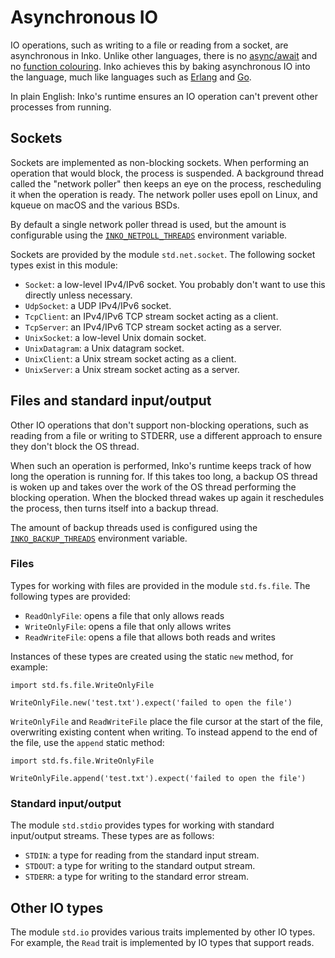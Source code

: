 # Asynchronous IO

IO operations, such as writing to a file or reading from a socket, are
asynchronous in Inko. Unlike other languages, there is no
[async/await](https://en.wikipedia.org/wiki/Async/await) and no [function
colouring](http://journal.stuffwithstuff.com/2015/02/01/what-color-is-your-function/).
Inko achieves this by baking asynchronous IO into the language, much like
languages such as [Erlang](https://www.erlang.org/) and [Go](https://go.dev/).

In plain English: Inko's runtime ensures an IO operation can't prevent other
processes from running.

## Sockets

Sockets are implemented as non-blocking sockets. When performing an operation
that would block, the process is suspended. A background thread called the
"network poller" then keeps an eye on the process, rescheduling it when the
operation is ready. The network poller uses epoll on Linux, and kqueue on macOS
and the various BSDs.

By default a single network poller thread is used, but the amount is
configurable using the
[`INKO_NETPOLL_THREADS`](../../guides/scaling/#environment-variables)
environment variable.

Sockets are provided by the module `std.net.socket`. The following socket
types exist in this module:

- `Socket`: a low-level IPv4/IPv6 socket. You probably don't want to use this
  directly unless necessary.
- `UdpSocket`: a UDP IPv4/IPv6 socket.
- `TcpClient`: an IPv4/IPv6 TCP stream socket acting as a client.
- `TcpServer`: an IPv4/IPv6 TCP stream socket acting as a server.
- `UnixSocket`: a low-level Unix domain socket.
- `UnixDatagram`: a Unix datagram socket.
- `UnixClient`: a Unix stream socket acting as a client.
- `UnixServer`: a Unix stream socket acting as a server.

## Files and standard input/output

Other IO operations that don't support non-blocking operations, such as reading
from a file or writing to STDERR, use a different approach to ensure they don't
block the OS thread.

When such an operation is performed, Inko's runtime keeps track of how long the
operation is running for. If this takes too long, a backup OS thread is woken up
and takes over the work of the OS thread performing the blocking operation. When
the blocked thread wakes up again it reschedules the process, then turns itself
into a backup thread.

The amount of backup threads used is configured using the
[`INKO_BACKUP_THREADS`](../../guides/scaling/#environment-variables) environment
variable.

### Files

Types for working with files are provided in the module `std.fs.file`. The
following types are provided:

- `ReadOnlyFile`: opens a file that only allows reads
- `WriteOnlyFile`: opens a file that only allows writes
- `ReadWriteFile`: opens a file that allows both reads and writes

Instances of these types are created using the static `new` method, for example:

```inko
import std.fs.file.WriteOnlyFile

WriteOnlyFile.new('test.txt').expect('failed to open the file')
```

`WriteOnlyFile` and `ReadWriteFile` place the file cursor at the start of the
file, overwriting existing content when writing. To instead append to the end of
the file, use the `append` static method:

```inko
import std.fs.file.WriteOnlyFile

WriteOnlyFile.append('test.txt').expect('failed to open the file')
```

### Standard input/output

The module `std.stdio` provides types for working with standard input/output
streams. These types are as follows:

- `STDIN`: a type for reading from the standard input stream.
- `STDOUT`: a type for writing to the standard output stream.
- `STDERR`: a type for writing to the standard error stream.

## Other IO types

The module `std.io` provides various traits implemented by other IO types. For
example, the `Read` trait is implemented by IO types that support reads.
